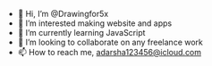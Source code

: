 - 👋 Hi, I’m @Drawingfor5x
- 👀 I’m interested making website and apps 
- 🌱 I’m currently learning JavaScript
- 💞️ I’m looking to collaborate on any freelance work 
- 📫 How to reach me, adarsha123456@icloud.com

<!---
Drawingfor5x/Drawingfor5x is a ✨ special ✨ repository because its `README.md` (this file) appears on your GitHub profile.
You can click the Preview link to take a look at your changes.
--->
